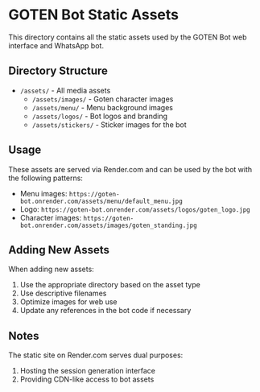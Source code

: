 # GOTEN Bot Static Assets

This directory contains all the static assets used by the GOTEN Bot web interface and WhatsApp bot.

## Directory Structure

- `/assets/` - All media assets
  - `/assets/images/` - Goten character images
  - `/assets/menu/` - Menu background images
  - `/assets/logos/` - Bot logos and branding
  - `/assets/stickers/` - Sticker images for the bot

## Usage

These assets are served via Render.com and can be used by the bot with the following patterns:

- Menu images: `https://goten-bot.onrender.com/assets/menu/default_menu.jpg`
- Logo: `https://goten-bot.onrender.com/assets/logos/goten_logo.jpg`
- Character images: `https://goten-bot.onrender.com/assets/images/goten_standing.jpg`

## Adding New Assets

When adding new assets:

1. Use the appropriate directory based on the asset type
2. Use descriptive filenames
3. Optimize images for web use
4. Update any references in the bot code if necessary

## Notes

The static site on Render.com serves dual purposes:
1. Hosting the session generation interface
2. Providing CDN-like access to bot assets 